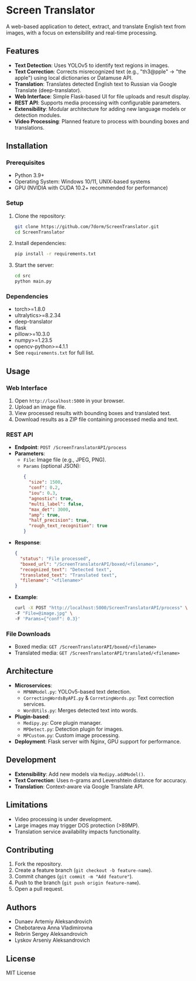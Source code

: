 # Screen Translator

A web-based application to detect, extract, and translate English text from images, with a focus on extensibility and real-time processing.

## Features
- **Text Detection**: Uses YOLOv5 to identify text regions in images.
- **Text Correction**: Corrects misrecognized text (e.g., "th3@pple" → "the apple") using local dictionaries or Datamuse API.
- **Translation**: Translates detected English text to Russian via Google Translate (deep-translator).
- **Web Interface**: Simple Flask-based UI for file uploads and result display.
- **REST API**: Supports media processing with configurable parameters.
- **Extensibility**: Modular architecture for adding new language models or detection modules.
- **Video Processing**: Planned feature to process with bounding boxes and translations.

## Installation

### Prerequisites
- Python 3.9+
- Operating System: Windows 10/11, UNIX-based systems
- GPU (NVIDIA with CUDA 10.2+ recommended for performance)

### Setup
1. Clone the repository:
   ```bash
   git clone https://github.com/7dorm/ScreenTranslator.git
   cd ScreenTranslator
   ```
2. Install dependencies:
   ```bash
   pip install -r requirements.txt
   ```
3. Start the server:
   ```bash
   cd src
   python main.py
   ```

### Dependencies
- torch>=1.8.0
- ultralytics>=8.2.34
- deep-translator
- flask
- pillow>=10.3.0
- numpy>=1.23.5
- opencv-python>=4.1.1
- See `requirements.txt` for full list.

## Usage

### Web Interface
1. Open `http://localhost:5000` in your browser.
2. Upload an image file.
3. View processed results with bounding boxes and translated text.
4. Download results as a ZIP file containing processed media and text.

### REST API
- **Endpoint**: `POST /ScreenTranslatorAPI/process`
- **Parameters**:
  - `File`: Image file (e.g., JPEG, PNG).
  - `Params` (optional JSON):
    ```json
    {
      "size": 1500,
      "conf": 0.2,
      "iou": 0.3,
      "agnostic": true,
      "multi_label": false,
      "max_det": 3000,
      "amp": true,
      "half_precision": true,
      "rough_text_recognition": true
    }
    ```
- **Response**:
  ```json
  {
    "status": "File processed",
    "boxed_url": "/ScreenTranslatorAPI/boxed/<filename>",
    "recognized_text": "Detected text",
    "translated_text": "Translated text",
    "filename": "<filename>"
  }
  ```
- **Example**:
  ```bash
  curl -X POST "http://localhost:5000/ScreenTranslatorAPI/process" \
  -F "File=@image.jpg" \
  -F 'Params={"conf": 0.3}'
  ```

### File Downloads
- Boxed media: `GET /ScreenTranslatorAPI/boxed/<filename>`
- Translated media: `GET /ScreenTranslatorAPI/translated/<filename>`

## Architecture
- **Microservices**:
  - `MPNNModel.py`: YOLOv5-based text detection.
  - `CorrectingWordsByAPI.py` & `CorretingWords.py`: Text correction services.
  - `WordUtils.py`: Merges detected text into words.
- **Plugin-based**:
  - `Medipy.py`: Core plugin manager.
  - `MPDetect.py`: Detection plugin for images.
  - `MPCustom.py`: Custom image processing.
- **Deployment**: Flask server with Nginx, GPU support for performance.

## Development
- **Extensibility**: Add new models via `Medipy.addModel()`.
- **Text Correction**: Uses n-grams and Levenshtein distance for accuracy.
- **Translation**: Context-aware via Google Translate API.

## Limitations
- Video processing is under development.
- Large images may trigger DOS protection (>89MP).
- Translation service availability impacts functionality.

## Contributing
1. Fork the repository.
2. Create a feature branch (`git checkout -b feature-name`).
3. Commit changes (`git commit -m "Add feature"`).
4. Push to the branch (`git push origin feature-name`).
5. Open a pull request.

## Authors
- Dunaev Artemiy Aleksandrovich
- Chebotareva Anna Vladimirovna
- Rebrin Sergey Aleksandrovich
- Lyskov Arseniy Aleksandrovich

## License
MIT License
